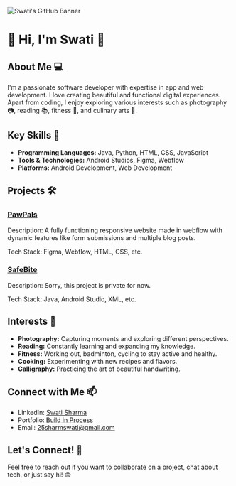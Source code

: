 ![Swati's GitHub Banner](https://i.ibb.co/Dzs5qRQ/github-header-image-3.png)

# 👋 Hi, I'm Swati 🚀

## About Me 💻

I'm a passionate software developer with expertise in app and web development. I love creating beautiful and functional digital experiences. Apart from coding, I enjoy exploring various interests such as photography 📷, reading 📚, fitness 💪, and culinary arts 🍳.

## Key Skills 🔧

- **Programming Languages:** Java, Python, HTML, CSS, JavaScript
- **Tools & Technologies:** Android Studios, Figma, Webflow
- **Platforms:** Android Development, Web Development

## Projects 🛠️

### [PawPals]([link-to-another-project-repo](https://pet-adoption-project-by-swati.webflow.io/))

Description: A fully functioning responsive website made in webflow with dynamic features like form submissions and multiple blog posts.

Tech Stack: Figma, Webflow, HTML, CSS, etc.

### [SafeBite](https://github.com/codeetoadd/safebite)

Description: Sorry, this project is private for now.

Tech Stack: Java, Android Studio, XML, etc.


## Interests 🌟

- **Photography:** Capturing moments and exploring different perspectives.
- **Reading:** Constantly learning and expanding my knowledge.
- **Fitness:** Working out, badminton, cycling to stay active and healthy.
- **Cooking:** Experimenting with new recipes and flavors.
- **Calligraphy:** Practicing the art of beautiful handwriting.

## Connect with Me 📫

- LinkedIn: [Swati Sharma](https://www.linkedin.com/in/dev-swati/)
- Portfolio: [Build in Process](link-to-portfolio)
- Email: 25sharmswati@gmail.com

## Let's Connect! 🚀

Feel free to reach out if you want to collaborate on a project, chat about tech, or just say hi! 😊
